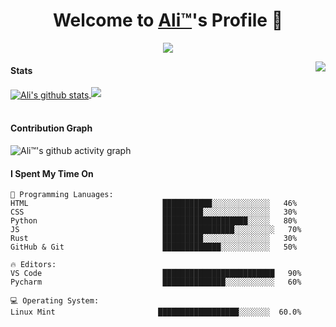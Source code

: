 
<p align="center">
  <h1 align="center">Welcome to <a href="https://www.alidev.tech/">Ali™</a>'s Profile 👋</h1>
</p>
<p align="center">
  <a align="center" href="https://github.com/DenverCoder1/readme-typing-svg"><img src="https://readme-typing-svg.herokuapp.com?color=%2336BCF7&size=30&lines=Welcome+to+my+github!;I+am+a+full+stack+web+dev;I+am+a+React+Native+dev;I+am+a+Student%3A" /></a>
</p>
<img align="right" src="https://d6f6d0kpz0gyr.cloudfront.net/uploads/images-archive/Blog/Gifs/computers.gif">



#### Stats
<a href="https://github.com/anuraghazra/github-readme-stats">
  <img align="center" src="https://github-readme-stats.vercel.app/api?username=Ali-TM-original&count_private=true&show_icons=true&theme=onedark" alt="Ali's github stats" />
</a>
<img src="https://github-readme-stats.vercel.app/api/top-langs/?username=Ali-TM-original&theme=algolia">
<br />
<br />


#### Contribution Graph
![Ali™'s github activity graph](https://activity-graph.herokuapp.com/graph?username=Ali-TM-original&theme=react-dark)


#### I Spent My Time On
```text
💬 Programming Lanuages:
HTML                              ███████████░░░░░░░░░░░░░   46% 
CSS                               █████████░░░░░░░░░░░░░░░   30% 
Python                            ███████████████████░░░░░   80% 
JS                                ████████████████░░░░░░░░░   70%
Rust                              █████████░░░░░░░░░░░░░░░   30% 
GitHub & Git                      █████████████░░░░░░░░░░░   50%

🔥 Editors:
VS Code                           █████████████████████████   90% 
Pycharm                           ██████████████░░░░░░░░░░░   60%

💻 Operating System:
Linux Mint                       ██████████████████░░░░░░░  60.0%

